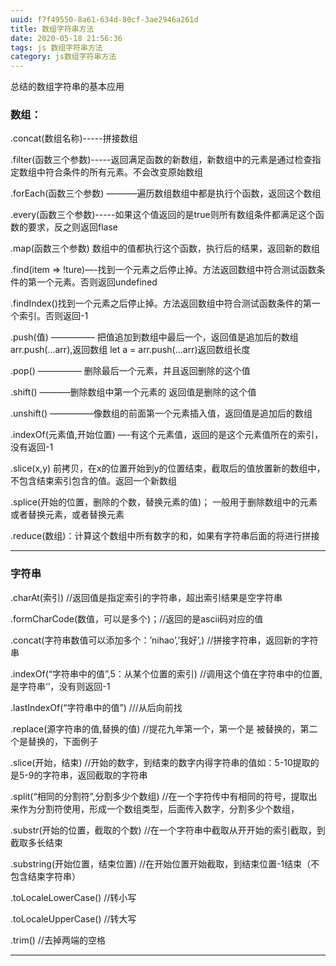```yaml
---
uuid: f7f49550-8a61-634d-80cf-3ae2946a261d
title: 数组字符串方法
date: 2020-05-18 21:56:36
tags: js 数组字符串方法 
category: js数组字符串方法
---
```

总结的数组字符串的基本应用
<!-- more -->
### 数组：

.concat(数组名称)-----拼接数组

.filter(函数三个参数)-----返回满足函数的新数组，新数组中的元素是通过检查指定数组中符合条件的所有元素。不会改变原始数组

.forEach(函数三个参数) ———–遍历数组数组中都是执行个函数，返回这个数组

.every(函数三个参数)-----如果这个值返回的是true则所有数组条件都满足这个函数的要求，反之则返回flase

.map(函数三个参数) 数组中的值都执行这个函数，执行后的结果，返回新的数组

.find(item => !ture)—-找到一个元素之后停止掉。方法返回数组中符合测试函数条件的第一个元素。否则返回undefined 

.findIndex()找到一个元素之后停止掉。方法返回数组中符合测试函数条件的第一个索引。否则返回-1

.push(值) ————— 把值追加到数组中最后一个，返回值是追加后的数组 arr.push(...arr),返回数组   let a = arr.push(...arr)返回数组长度

.pop() ————— 删除最后一个元素，并且返回删除的这个值

.shift() ———–删除数组中第一个元素的 返回值是删除的这个值

.unshift() —————像数组的前面第一个元素插入值，返回值是追加后的数组

.indexOf(元素值,开始位置) —-有这个元素值，返回的是这个元素值所在的索引，没有返回-1

.slice(x,y) 前拷贝，在x的位置开始到y的位置结束，截取后的值放置新的数组中，不包含结束索引包含的值。返回一个新数组

.splice(开始的位置，删除的个数，替换元素的值)； 一般用于删除数组中的元素或者替换元素，或者替换元素

.reduce(数组)：计算这个数组中所有数字的和，如果有字符串后面的将进行拼接

---

### 字符串

.charAt(索引) //返回值是指定索引的字符串，超出索引结果是空字符串

.formCharCode(数值，可以是多个)；//返回的是ascii码对应的值

.concat(字符串数值可以添加多个：’nihao’,’我好’,) //拼接字符串，返回新的字符串

.indexOf(“字符串中的值”,5：从某个位置的索引) //调用这个值在字符串中的位置,是字符串‘’，没有则返回-1

.lastIndexOf(“字符串中的值”) ///从后向前找

.replace(源字符串的值,替换的值) //提花九年第一个，第一个是 被替换的，第二个是替换的，下面例子

.slice(开始，结束) //开始的数字，到结束的数字内得字符串的值如：5-10提取的是5-9的字符串，返回截取的字符串

.split(“相同的分割符”,分割多少个数组) //在一个字符传中有相同的符号，提取出来作为分割符使用，形成一个数组类型，后面传入数字，分割多少个数组，

.substr(开始的位置，截取的个数) //在一个字符串中截取从开开始的索引截取，到截取多长结束

.substring(开始位置，结束位置) //在开始位置开始截取，到结束位置-1结束（不包含结束字符串）

.toLocaleLowerCase() //转小写

.toLocaleUpperCase() //转大写

.trim() //去掉两端的空格

---
